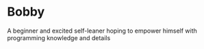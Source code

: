 # Bobby
A beginner and excited self-leaner hoping to empower himself with programming knowledge and details 

